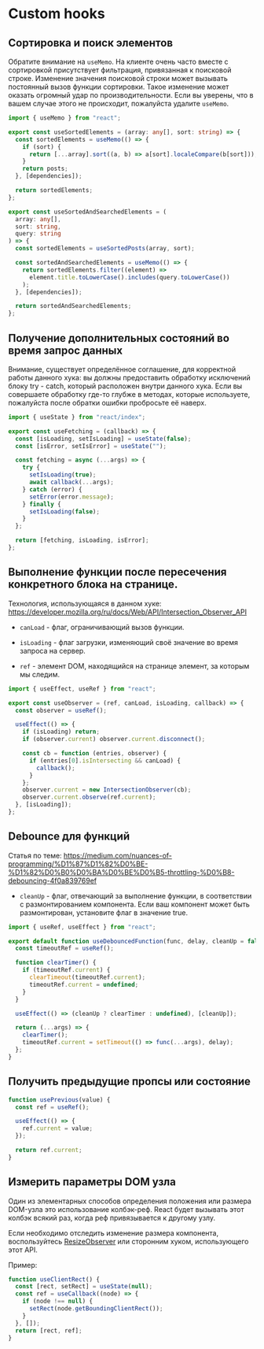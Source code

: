# Custom hooks

## Сортировка и поиск элементов

Обратите внимание на `useMemo`.
На клиенте очень часто вместе с сортировкой присутствует фильтрация, привязанная к поисковой строке.
Изменение значения поисковой строки может вызывать постоянный вызов функции сортировки.
Такое изменение может оказать огромный удар по производительности.
Если вы уверены, что в вашем случае этого не происходит, пожалуйста удалите `useMemo`.

```ts
import { useMemo } from "react";

export const useSortedElements = (array: any[], sort: string) => {
  const sortedElements = useMemo(() => {
    if (sort) {
      return [...array].sort((a, b) => a[sort].localeCompare(b[sort]));
    }
    return posts;
  }, [dependencies]);

  return sortedElements;
};

export const useSortedAndSearchedElements = (
  array: any[],
  sort: string,
  query: string
) => {
  const sortedElements = useSortedPosts(array, sort);

  const sortedAndSearchedElements = useMemo(() => {
    return sortedElements.filter((element) =>
      element.title.toLowerCase().includes(query.toLowerCase())
    );
  }, [dependencies]);

  return sortedAndSearchedElements;
};
```

## Получение дополнительных состояний во время запрос данных

Внимание, существует определённое соглашение, для корректной работы данного хука:
вы должны предоставить обработку исключений блоку try - catch, который расположен внутри данного хука.
Если вы совершаете обработку где-то глубже в методах, которые используете, пожалуйста после обратки ошибки пробросьте её наверх.

```javascript
import { useState } from "react/index";

export const useFetching = (callback) => {
  const [isLoading, setIsLoading] = useState(false);
  const [isError, setIsError] = useState("");

  const fetching = async (...args) => {
    try {
      setIsLoading(true);
      await callback(...args);
    } catch (error) {
      setError(error.message);
    } finally {
      setIsLoading(false);
    }
  };

  return [fetching, isLoading, isError];
};
```

## Выполнение функции после пересечения конкретного блока на странице.

Технология, использующаяся в данном хуке: <https://developer.mozilla.org/ru/docs/Web/API/Intersection_Observer_API>

- `canLoad` - флаг, ограничивающий вызов функции.

- `isLoading` - флаг загрузки, изменяющий своё значение во время запроса на сервер.

- `ref` - элемент DOM, находящийся на странице элемент, за которым мы следим.

```javascript
import { useEffect, useRef } from "react";

export const useObserver = (ref, canLoad, isLoading, callback) => {
  const observer = useRef();

  useEffect(() => {
    if (isLoading) return;
    if (observer.current) observer.current.disconnect();

    const cb = function (entries, observer) {
      if (entries[0].isIntersecting && canLoad) {
        callback();
      }
    };
    observer.current = new IntersectionObserver(cb);
    observer.current.observe(ref.current);
  }, [isLoading]);
};
```

## Debounce для функций

Статья по теме:
<https://medium.com/nuances-of-programming/%D1%87%D1%82%D0%BE-%D1%82%D0%B0%D0%BA%D0%BE%D0%B5-throttling-%D0%B8-debouncing-4f0a839769ef>

- `cleanUp` - флаг, отвечающий за выполнение функции, в соответствии с размонтированием компонента.
  Если ваш компонент может быть размонтирован, установите флаг в значение true.

```javascript
import { useRef, useEffect } from "react";

export default function useDebouncedFunction(func, delay, cleanUp = false) {
  const timeoutRef = useRef();

  function clearTimer() {
    if (timeoutRef.current) {
      clearTimeout(timeoutRef.current);
      timeoutRef.current = undefined;
    }
  }

  useEffect(() => (cleanUp ? clearTimer : undefined), [cleanUp]);

  return (...args) => {
    clearTimer();
    timeoutRef.current = setTimeout(() => func(...args), delay);
  };
}
```

## Получить предыдущие пропсы или состояние

```jsx
function usePrevious(value) {
  const ref = useRef();

  useEffect(() => {
    ref.current = value;
  });

  return ref.current;
}
```

## Измерить параметры DOM узла

Один из элементарных способов определения положения или размера DOM-узла это использование колбэк-реф.
React будет вызывать этот колбэк всякий раз, когда реф привязывается к другому узлу.

Если необходимо отследить изменение размера компонента,
воспользуйтесь [ResizeObserver](https://developer.mozilla.org/en-US/docs/Web/API/ResizeObserver) или сторонним хуком,
использующего этот API.

Пример:

```jsx
function useClientRect() {
  const [rect, setRect] = useState(null);
  const ref = useCallback((node) => {
    if (node !== null) {
      setRect(node.getBoundingClientRect());
    }
  }, []);
  return [rect, ref];
}
```
